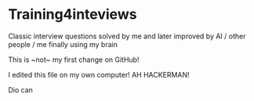 # Training4inteviews
Classic interview questions solved by me and later improved by AI / other people / me finally using my brain

This is ~not~ my first change on GitHub!

I edited this file on my own computer! AH HACKERMAN!

Dio can
